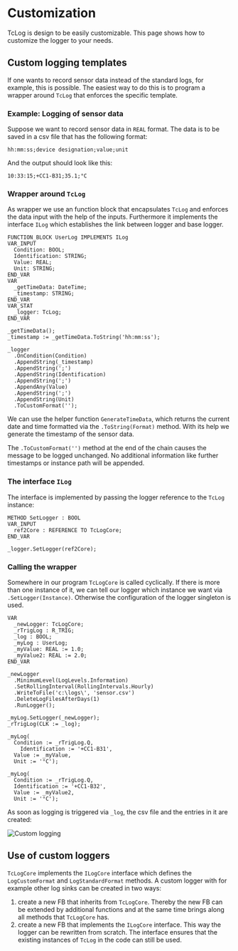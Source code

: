 # Customization
TcLog is design to be easily customizable. This page shows how to customize the logger to your needs.

## Custom logging templates
If one wants to record sensor data instead of the standard logs, for example, this is possible. The easiest way to do this is to program a wrapper around `TcLog` that enforces the specific template. 

### Example: Logging of sensor data

Suppose we want to record sensor data in `REAL` format. The data is to be saved in a csv file that has the following format:

`hh:mm:ss;device designation;value;unit`  

And the output should look like this:

`10:33:15;+CC1-B31;35.1;°C`

### Wrapper around `TcLog`

As wrapper we use an function block that encapsulates `TcLog` and enforces the data input with the help of the inputs. Furthermore it implements the interface `ILog` which establishes the link between logger and base logger. 

```st
FUNCTION_BLOCK UserLog IMPLEMENTS ILog
VAR_INPUT
  Condition: BOOL;
  Identification: STRING;
  Value: REAL;
  Unit: STRING;
END_VAR
VAR
  _getTimeData: DateTime;
  _timestamp: STRING;
END_VAR
VAR_STAT
  _logger: TcLog; 
END_VAR

_getTimeData();
_timestamp := _getTimeData.ToString('hh:mm:ss');

_logger
  .OnCondition(Condition)
  .AppendString(_timestamp)
  .AppendString(';')
  .AppendString(Identification)
  .AppendString(';')
  .AppendAny(Value)
  .AppendString(';')
  .AppendString(Unit)
  .ToCustomFormat('');
```

We can use the helper function `GenerateTimeData`, which returns the current date and time formatted via the `.ToString(Format)` method. With its help we generate the timestamp of the sensor data. 

The `.ToCustomFormat('')` method at the end of the chain causes the message to be logged unchanged. No additional information like further timestamps or instance path will be appended. 

### The interface `ILog`

The interface is implemented by passing the logger reference to the `TcLog` instance:

```st
METHOD SetLogger : BOOL
VAR_INPUT
  ref2Core : REFERENCE TO TcLogCore;
END_VAR

_logger.SetLogger(ref2Core);
```

### Calling the wrapper

Somewhere in our program `TcLogCore` is called cyclically. If there is more than one instance of it, we can tell our logger which instance we want via `.SetLogger(Instance)`. Otherwise the configuration of the logger singleton is used. 

```st
VAR
  _newLogger: TcLogCore;
  _rTrigLog : R_TRIG;
  _log : BOOL;
  _myLog : UserLog;
  _myValue: REAL := 1.0;
  _myValue2: REAL := 2.0;
END_VAR

_newLogger
  .MinimumLevel(LogLevels.Information)
  .SetRollingInterval(RollingIntervals.Hourly)
  .WriteToFile('c:\logs\', 'sensor.csv')
  .DeleteLogFilesAfterDays(1)
  .RunLogger();
  
_myLog.SetLogger(_newLogger);
_rTrigLog(CLK := _log);

_myLog(
  Condition := _rTrigLog.Q,
    Identification := '+CC1-B31',
  Value := _myValue,
  Unit := '°C');
  
_myLog(
  Condition := _rTrigLog.Q,
  Identification := '+CC1-B32',
  Value := _myValue2,
  Unit := '°C');
```

As soon as logging is triggered via `_log`, the csv file and the entries in it are created:

![Custom logging](https://www.benediktgeisler.de/CustomLogging.png "Custom logging")

## Use of custom loggers
`TcLogCore` implements the `ILogCore` interface which defines the `LogCustomFormat` and `LogStandardFormat` methods. 
A custom logger with for example other log sinks can be created in two ways:
1. create a new FB that inherits from `TcLogCore`. Thereby the new FB can be extended by additional functions and at the same time brings along all methods that `TcLogCore` has.
2. create a new FB that implements the `ILogCore` interface. This way the logger can be rewritten from scratch. The interface ensures that the existing instances of `TcLog` in the code can still be used. 